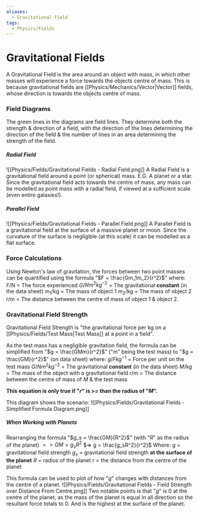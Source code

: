 ```yaml
---
aliases:
  - Gravitational Field
tags:
  - Physics/Fields
---
```

# Gravitational Fields
A Gravitational Field is the area around an object with mass, in which other masses will experience a force towards the objects centre of mass. This is because gravitational fields are [[Physics/Mechanics/Vector|Vector]] fields, whose direction is towards the objects centre of mass.

### Field Diagrams
The green lines in the diagrams are field lines. They determine both the strength & direction of a field, with the direction of the lines determining the direction of the field & the number of lines in an area determining the strength of the field.
##### Radial Field
![[Physics/Fields/Gravitational Fields - Radial Field.png]]
A Radial Field is a gravitational field around a point (or spherical) mass. E.G. A planet or a star.
Since the gravitational field acts towards the centre of mass, any mass can be modelled as point mass with a radial field, if viewed at a sufficient scale (even entire galaxies!).

##### Parallel Field
![[Physics/Fields/Gravitational Fields - Parallel Field.png]]
A Parallel Field is a gravitational field at the surface of a massive planet or moon. Since the curvature of the surface is negligible (at this scale) it can be modelled as a flat surface.

### Force Calculations
Using Newton's law of gravitation, the forces between two point masses can be quantified using the formula "$F = \frac{Gm_1m_2}{r^2}$" where:
$F$/N = The force experienced
$G$/$Nm^2{kg}^{-2}$ = The gravitational **constant** (in the data sheet)
$m_1$/kg = The mass of object 1
$m_2$/kg = The mass of object 2
$r$/m = The distance between the centre of mass of object 1 & object 2.

### Gravitational Field Strength
Gravitational Field Strength is "the gravitational force per kg on a [[Physics/Fields/Test Mass|Test Mass]] at a point in a field".

As the test mass has a negligible gravitation field, the formula can be simplified from "$g = \frac{GMm}{r^2}$" ("$m$" being the test mass) to "$g = \frac{GM}{r^2}$" (on data sheet) where:
$g$/$F{kg}^{-1}$ = Force per unit on the test mass
$G$/$Nm^2{kg}^{-2}$ = The gravitational **constant** (in the data sheet)
$M$/kg = The mass of the object with a gravitational field
$r$/m = The distance between the centre of mass of $M$ & the test mass

**This equation is only true if "$r$" is >= than the radius of "$M$".**

This diagram shows the scenario:
![[Physics/Fields/Gravitational Fields - Simplified Formula Diagram.png]]

##### When Working with Planets
Rearranging the formula "$g_s = \frac{GM}{R^2}$" (with "$R$" as the radius of the planet)
$=> GM = g_sR^2$
$=> g = \frac{g_sR^2}{r^2}$
Where:
$g$ = gravitational field strength
$g_s$ = gravitational field strength **at the surface of the planet**
$R$ = radius of the planet
$r$ = the distance from the centre of the planet

This formula can be used to plot of how "$g$" changes with distances from the centre of a planet.
![[Physics/Fields/Gravitational Fields - Field Strength over Distance From Centre.png]]
Two notable points is that "$g$" is 0 at the centre of the planet, as the mass of the planet is equal in all direction so the resultant force totals to 0. And is the highest at the surface of the planet.